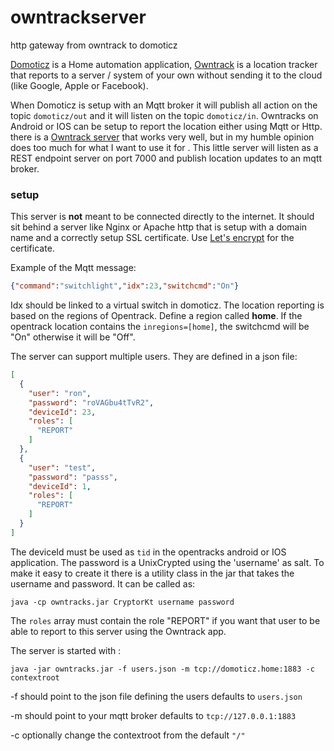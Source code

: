 # owntrackserver
http gateway from owntrack to domoticz

[Domoticz](http://domoticz.com) is a Home automation application, [Owntrack](http://owntracks.org) is a location tracker
that reports to a server / system of your own without sending it to the cloud (like Google, Apple or Facebook).

When Domoticz is setup with an Mqtt broker it will publish all action on the topic `domoticz/out`
and it will listen on the topic `domoticz/in`. Owntracks on Android or IOS can be setup to report the location either using Mqtt or Http.
there is a [Owntrack server](https://github.com/owntracks/recorder) that works very well, but in my humble opinion does too much for what I want to use it for
. This little server will listen as a REST endpoint server on port 7000 and publish location updates to an mqtt broker.

### setup
This server is **not** meant to be connected directly to the internet. It should sit behind a server like Nginx or Apache http
that is setup with a domain name and a correctly setup SSL certificate. Use [Let's encrypt](https://letsencrypt.org) for the certificate.

Example of the Mqtt message:
```json
{"command":"switchlight","idx":23,"switchcmd":"On"}
```

Idx should be linked to a virtual switch in domoticz. 
The location reporting is based on the regions of Opentrack. Define a region called **home**. If the opentrack 
location contains the ```inregions=[home]```, the switchcmd will be "On" otherwise it will be "Off".

The server can support multiple users. They are defined in a json file:
```json
[
  {
    "user": "ron",
    "password": "roVAGbu4tTvR2",
    "deviceId": 23,
    "roles": [
      "REPORT"
    ]
  },
  {
    "user": "test",
    "password": "passs",
    "deviceId": 1,
    "roles": [
      "REPORT"
    ]
  }
]
```
The deviceId must be used as `tid` in the opentracks android or IOS application.
The password is a UnixCrypted using the 'username' as salt. To make it easy to create it
there is a utility class in the jar that takes the username and password. It can be called as:

```java -cp owntracks.jar CryptorKt username password```

The `roles` array must contain the role "REPORT" if you want that user to be able to report to this server
using the Owntrack app.

The server is started with :

```java -jar owntracks.jar -f users.json -m tcp://domoticz.home:1883 -c contextroot```

\-f should point to the json file defining the users defaults to `users.json`

\-m should point to your mqtt broker defaults to `tcp://127.0.0.1:1883`

\-c optionally change the contextroot from the default `"/"` 
